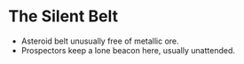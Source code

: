 # The Silent Belt
- Asteroid belt unusually free of metallic ore.
- Prospectors keep a lone beacon here, usually unattended.
